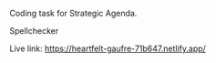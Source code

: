 Coding task for Strategic Agenda.

Spellchecker

Live link:
https://heartfelt-gaufre-71b647.netlify.app/
